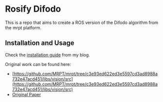 # Rosify Difodo

This is a repo that aims to create a ROS version of the Difodo algorithm from the mrpt platform.

## Installation and Usage
Check the [installation guide](https://roboticslaburjc.github.io/2019-tfm-omar-garrido/install/#1-rosify-difodo) from my blog.


Original work can be found here:
- [https://github.com/MRPT/mrpt/tree/c3e93ed622ed3e5597cd3ad8988a732e47acd451/libs/vision/src](https://github.com/MRPT/mrpt/tree/c3e93ed622ed3e5597cd3ad8988a732e47acd451/libs/vision/src)
- [Original Paper](https://vision.in.tum.de/_media/spezial/bib/jaimez2015tro.pdf)

